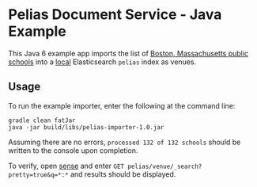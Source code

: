 # Pelias Document Service - Java Example

This Java 6 example app imports the list of [Boston, Massachusetts public schools](https://bostonopendata-boston.opendata.arcgis.com/datasets/1d9509a8b2fd485d9ad471ba2fdb1f90_0.geojson) into a [local](http://localhost:9200/pelias) Elasticsearch `pelias` index as venues.  

## Usage

To run the example importer, enter the following at the command line:

```
gradle clean fatJar
java -jar build/libs/pelias-importer-1.0.jar
```

Assuming there are no errors, `processed 132 of 132 schools` should be written to the console upon completion.

To verify, open [sense](http://localhost:5601/app/sense) and enter `GET pelias/venue/_search?pretty=true&q=*:*` and results should be displayed.  
